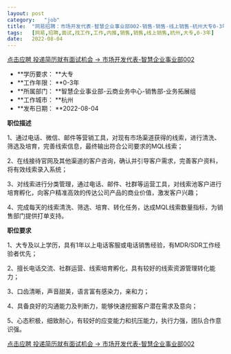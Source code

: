 ```yaml
---
layout:	post
category:	"job"
title:	"网易招聘：市场开发代表-智慧企业事业部002-销售-销售-线上销售-杭州大专0-3年"
tags:	[网易,招聘,面试,找工作,工作,内推,销售,销售,线上销售,杭州,大专,0-3年]
date:	2022-08-04
---
```


[点击应聘 投递简历就有面试机会 ->  市场开发代表-智慧企业事业部002](http://mobile.bole.netease.com/bole/boleDetail?id=42098&employeeId=346f03c3cda5f04c&key=all)



- **学历要求： **大专
- **工作年限： **0-3年
- **所属部门： **智慧企业事业部-云商业务中心-销售部-业务拓展组
- **工作城市： **杭州
- **发布日期： **2022-08-04



**职位描述**

1、通过电话、微信、邮件等营销工具，对现有市场渠道获得的线索，进行清洗、筛选及培育，完善线索信息，最终输出符合公司要求的MQL线索；

2、在线接待官网及其他渠道的客户咨询，确认并引导客户需求，完善客户资料，将有效线索录入系统；

3、对线索进行分类管理，通过电话、邮件、社群等运营工具，对线索池客户进行培育孵化，向客户精准高效的传达公司产品的商业价值，激发客户兴趣；

4、完成每天的线索清洗、筛选、培育、转化任务，达成MQL线索数量指标，为销售部门提供打单支持。





**职位要求**

1、大专及以上学历，具有1年以上电话客服或电话销售经验，有MDR/SDR工作经验者优先；

2、擅长电话交流、社群运营、线索培育孵化，具有较好的线索资源管理转化能力；

3、口齿清晰，声音甜美，语言富有感染力，亲和力；

4、具备良好的沟通能力及判断力，能够快速挖掘客户潜在需求及意向；

5、心态积极，细致耐心，有较好的应变能力和抗压能力，执行力强，团队合作意识强。





[点击应聘 投递简历就有面试机会 ->  市场开发代表-智慧企业事业部002](http://mobile.bole.netease.com/bole/boleDetail?id=42098&employeeId=346f03c3cda5f04c&key=all)